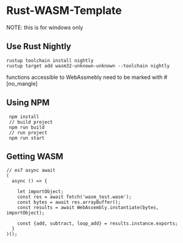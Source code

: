 # Rust-WASM-Template

NOTE: this is for windows only

## Use Rust Nightly


```
rustup toolchain install nightly
rustup target add wasm32-unknown-unknown --toolchain nightly
```

functions accessible to WebAssmebly need to be marked with #[no_mangle]

## Using NPM

```
 npm install
 // build project
 npm run build
 // run project
 npm run start
```

## Getting WASM
```
// es7 async await
(
  async () => {
   
    let importObject;
    const res = await fetch('wasm_test.wasm');
    const bytes = await res.arrayBuffer();
    const results = await WebAssembly.instantiate(bytes, importObject);

    const {add, subtract, loop_add} = results.instance.exports;
  }
)();
```
